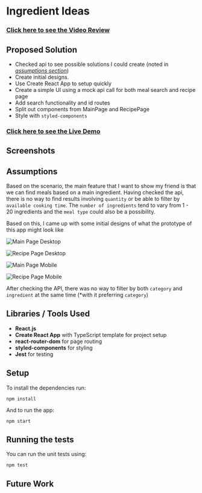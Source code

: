 # Ingredient Ideas

### [Click here to see the Video Review]("")

## Proposed Solution

- Checked api to see possible solutions I could create (noted in _[assumptions section](#assumptions)_)
- Create initial designs.
- Use Create React App to setup quickly
- Create a simple UI using a mock api call for both meal search and recipe page
- Add search functionality and id routes
- Split out components from MainPage and RecipePage
- Style with `styled-components`

### [Click here to see the Live Demo]([LINK_TO_THE_DEPLOYED_APP])

## Screenshots

## Assumptions

Based on the scenario, the main feature that I want to show my friend is that we can find meals based on a main ingredient. Having checked the api, there is no way to find results involving `quantity` or be able to filter by `available cooking time`. The `number of ingredients` tend to vary from 1 - 20 ingredients and the `meal type` could also be a possibility.

Based on this, I came up with some initial designs of what the prototype of this app might look like

![Main Page Desktop]()

![Recipe Page Desktop]()

![Main Page Mobile]()

![Recipe Page Mobile]()

After checking the API, there was no way to filter by both `category` and `ingredient` at the same time (\*with it preferring `category`)

## Libraries / Tools Used

- **React.js**
- **Create React App** with TypeScript template for project setup
- **react-router-dom** for page routing
- **styled-components** for styling
- **Jest** for testing

## Setup

To install the dependencies run:

`npm install`

And to run the app:

`npm start`

## Running the tests

You can run the unit tests using:

`npm test`

## Future Work
